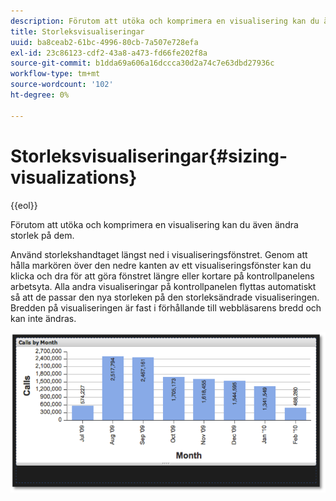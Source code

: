 ```yaml
---
description: Förutom att utöka och komprimera en visualisering kan du även ändra storlek på dem.
title: Storleksvisualiseringar
uuid: ba8ceab2-61bc-4996-80cb-7a507e728efa
exl-id: 23c86123-cdf2-43a8-a473-fd66fe202f8a
source-git-commit: b1dda69a606a16dccca30d2a74c7e63dbd27936c
workflow-type: tm+mt
source-wordcount: '102'
ht-degree: 0%

---
```


# Storleksvisualiseringar{#sizing-visualizations}

{{eol}}

Förutom att utöka och komprimera en visualisering kan du även ändra storlek på dem.

Använd storlekshandtaget längst ned i visualiseringsfönstret. Genom att hålla markören över den nedre kanten av ett visualiseringsfönster kan du klicka och dra för att göra fönstret längre eller kortare på kontrollpanelens arbetsyta. Alla andra visualiseringar på kontrollpanelen flyttas automatiskt så att de passar den nya storleken på den storleksändrade visualiseringen. Bredden på visualiseringen är fast i förhållande till webbläsarens bredd och kan inte ändras.

![](assets/size_visual.png)
